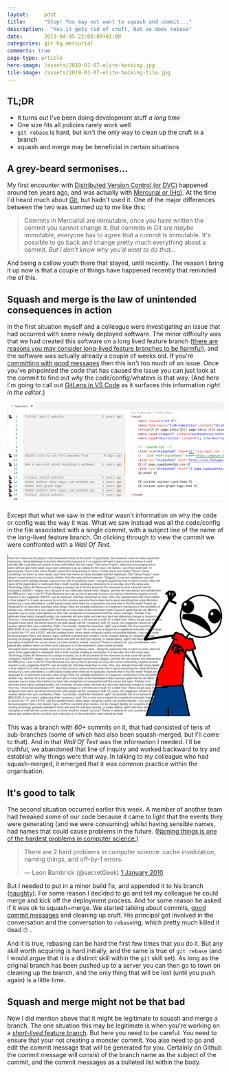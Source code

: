 ```yaml
---
layout: 	post
title:  	"Stop! You may not want to squash and commit..."
description:  "Yes it gets rid of cruft, but so does rebase"
date:   	2019-04-05 22:00:00+01:00
categories: git hg mercurial
comments: true
page-type: article
hero-image: /assets/2019-01-07-elite-hacking.jpg
tile-image: /assets/2019-01-07-elite-hacking-tile.jpg
---
```


## TL;DR

* It turns out I've been doing development stuff _a long time_
* One size fits all policies rarely work well
* `git rebase` is hard, but isn't the only way to clean up the cruft in a branch
* squash and merge may be beneficial in certain situations

## A grey-beard sermonises...

My first encounter with [Distributed Version Control (or DVC)](https://en.wikipedia.org/wiki/Distributed_version_control) happened around ten years ago, and was actually with [Mercurial or (Hg)](https://www.mercurial-scm.org/). At the time I'd heard much about [Git](https://git-scm.com/), but hadn't used it. One of the major differences between the two was summed up to me like this:

> Commits in Mercurial are immutable, once you have written the commit you cannot change it. But commits in Git are _maybe_ immutable, everyone has to agree that a commit is immutable. It's possible to go back and change pretty much everything about a commit. *But I don't know why you'd want to do that...*

And being a callow youth there that stayed, until recently. The reason I bring it up now is that a couple of things have happened recently that reminded me of this.

## Squash and merge is the law of unintended consequences in action

In the first situation myself and a colleague were investigating an issue that had occurred with some newly deployed software. The minor difficulty was that we had created this software on a long lived feature branch ([there are reasons you may consider long-lived feature branches to be harmful](https://blog.newrelic.com/culture/long-running-branches-considered-harmful/)), and the software was actually already a couple of weeks old. If you're [committing with good messages](https://chris.beams.io/posts/git-commit) then this isn't too much of an issue. Once you've pinpointed the code that has caused the issue you can just look at the commit to find out _why_ the code/config/whatevs is that way. (And here I'm going to call out [GitLens in VS Code](https://marketplace.visualstudio.com/items?itemName=eamodio.gitlens) as it surfaces this information _right in the editor_.)

![GitLens in action, I don't use Dark Themes, sue me!](/assets/2019-04-05-vscode-gitlens.png)

Except that what we saw in the editor wasn't information on why the code or config was the way it was. What we saw instead was all the code/config in the file associated with a single commit, with a subject line of the name of the long-lived feature branch. On clicking through to view the commit we were confronted with a _Wall Of Text_.

![Walls of text are no good for anyone. Don't do it! Stop it!](/assets/2019-04-05-wall-of-text.png)

This was a branch with _60+_ commits on it, that had consisted of tens of sub-branches (some of which had also been squash-merged, but I'll come to that). And in that _Wall Of Text_ was the information I needed. I'll be truthful, we abandoned that line of inquiry and worked backward to try and establish why things were that way. In talking to my colleague who had squash-merged, it emerged that it was common practice within the organisation.

## It's good to talk

The second situation occurred earlier this week. A member of another team had tweaked some of our code because it came to light that the events they were generating (and we were consuming) whilst having sensible names, had names that could cause problems in the future. ([Naming things is one of the hardest problems in computer science.](https://www.martinfowler.com/bliki/TwoHardThings.html))

<!-- https://blog.hubspot.com/blog/tabid/6307/bid/34273/How-to-Center-Align-Your-Embedded-Tweets-Quick-Tip.aspx -->
<blockquote class="twitter-tweet tw-align-center" data-lang="en-gb"><p lang="en" dir="ltr">There are 2 hard problems in computer science: cache invalidation, naming things, and off-by-1 errors.</p>&mdash; Leon Bambrick (@secretGeek) <a href="https://twitter.com/secretGeek/status/7269997868?ref_src=twsrc%5Etfw">1 January 2010</a></blockquote>
<script async src="https://platform.twitter.com/widgets.js" charset="utf-8"></script>

But I needed to put in a minor build fix, and appended it to his branch ([naughty](https://medium.com/@hugooodias/the-anatomy-of-a-perfect-pull-request-567382bb6067)). For some reason I decided to go and tell my colleague he could merge and kick off the deployment process. And for some reason he asked if it was ok to squash+merge. We started talking about commits, [good commit messages](https://chris.beams.io/posts/git-commit) and cleaning up cruft. His principal got involved in the conversation and the conversation to `rebase`ing, which pretty much killed it dead &#x1f644; .

And it is true, rebasing can be hard the first few times that you do it. But any skill worth acquiring is hard initially, and the same is true of `git rebase` (and I would argue that it is a distinct skill within the `git` skill set). As long as the original branch has been pushed up to a server you can then go to town on cleaning up the branch, and the only thing that will be lost (until you push again) is a little time.

## Squash and merge might not be that bad

Now I did mention above that it might be legitimate to squash and merge a branch. The one situation this may be legitimate is when you're working on a [_short-lived_ feature branch](https://trunkbaseddevelopment.com/short-lived-feature-branches/). But here you need to be careful. You need to ensure that your not creating a monster commit. You also need to go and edit the commit message that will be generated for you. Certainly on Github the commit message will consist of the branch name as the subject of the commit, and the commit messages as a bulleted list within the body.
